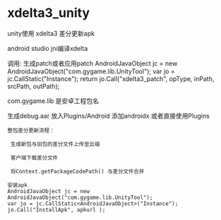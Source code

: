 # xdelta3_unity

unity使用 xdelta3 差分更新apk

android studio jni编译xdelta

调用: 生成patch或者应用patch
  AndroidJavaObject jc = new AndroidJavaObject("com.gygame.lib.UnityTool");
  var jo = jc.CallStatic<AndroidJavaObject>("Instance");
  return jo.Call<int>("xdelta3_patch", opType, inPath, srcPath, outPath);


  com.gygame.lib 是安卓工程包名

  生成debug.aar 放入Plugins/Android
    添加androidx
 或者直接使用Plugins

    整包差分更新流程：

     生成新包与旧包的差分文件上传至云端

     客户端下载差分文件

     将Context.getPackageCodePath() 与差分文件合并

    安装apk
    AndroidJavaObject jc = new AndroidJavaObject("com.gygame.lib.UnityTool");
    var jo = jc.CallStatic<AndroidJavaObject>("Instance");
    jo.Call("InstallApk", apkurl );

